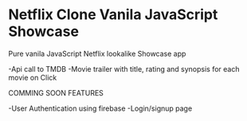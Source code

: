 # Netflix Clone Vanila JavaScript Showcase

Pure vanila JavaScript Netflix lookalike Showcase app

-Api call to TMDB
-Movie trailer with title, rating and synopsis for each movie on Click

COMMING SOON FEATURES

-User Authentication using firebase
-Login/signup page
